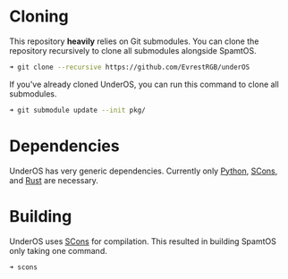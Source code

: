 # Cloning
This repository **heavily** relies on Git submodules. You can clone 
the repository recursively to clone all submodules alongside SpamtOS.

```sh
➜ git clone --recursive https://github.com/EvrestRGB/underOS
```

If you've already cloned UnderOS, you can run this command to
clone all submodules.

```sh
➜ git submodule update --init pkg/
```

# Dependencies
UnderOS has very generic dependencies. Currently only 
[Python](https://www.python.org/), [SCons](https://scons.org/), 
and [Rust](https://www.rust-lang.org/) are necessary.

# Building
UnderOS uses [SCons](https://scons.org/) for compilation.
This resulted in building SpamtOS only taking one command.

```sh
➜ scons
```
